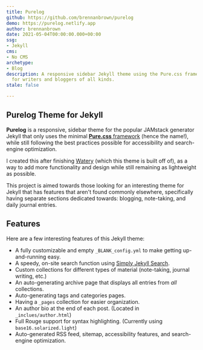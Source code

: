 ```yaml
---
title: Purelog
github: https://github.com/brennanbrown/purelog
demo: https://purelog.netlify.app
author: brennanbrown
date: 2021-05-04T00:00:00.000+00:00
ssg:
- Jekyll
cms:
- No CMS
archetype:
- Blog
description: A responsive sidebar Jekyll theme using the Pure.css framework, designed
  for writers and bloggers of all kinds.
stale: false

---
```

## Purelog Theme for Jekyll

**Purelog** is a responsive, sidebar theme for the popular JAMstack generator Jekyll that only uses the minimal [**Pure.css** framework](https://github.com/pure-css/pure) (hence the name!), while still following the best practices possible for accessibility and search-engine optimization.

I created this after finishing [Watery](https://github.com/brennanbrown/watery) (which this theme is built off of), as a way to add more functionality and design while still remaining as lightweight as possible.

This project is aimed towards those looking for an interesting theme for Jekyll that has features that aren't found commonly elsewhere, specifically having separate sections dedicated towards: blogging, note-taking, and daily journal entries.

## Features

Here are a few interesting features of this Jekyll theme:

* A fully customizable and empty `_BLANK_config.yml` to make getting up-and-running easy.
* A speedy, on-site search function using [Simply Jekyll Search](https://github.com/christian-fei/Simple-Jekyll-Search).
* Custom collections for different types of material (note-taking, journal writing, etc.)
* An auto-generating archive page that displays all entries from _all_ collections.
* Auto-generating tags and categories pages.
* Having a `_pages` collection for easier organization.
* An author bio at the end of each post. (Located in `_inclues/author.html`)
* Full Rouge support for syntax highlighting. (Currently using `base16.solarized.light`)
* Auto-generated RSS feed, sitemap, accessibility features, and search-engine optimization.